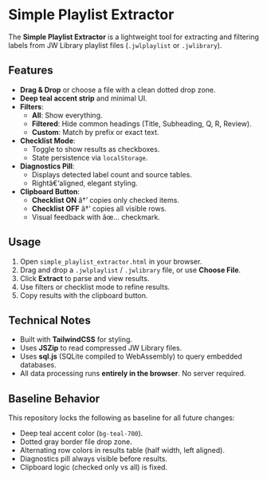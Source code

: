 # Simple Playlist Extractor

The **Simple Playlist Extractor** is a lightweight tool for extracting and filtering labels from JW Library playlist files (`.jwlplaylist` or `.jwlibrary`).

## Features

- **Drag & Drop** or choose a file with a clean dotted drop zone.
- **Deep teal accent strip** and minimal UI.
- **Filters**:
  - **All**: Show everything.
  - **Filtered**: Hide common headings (Title, Subheading, Q, R, Review).
  - **Custom**: Match by prefix or exact text.
- **Checklist Mode**:
  - Toggle to show results as checkboxes.
  - State persistence via `localStorage`.
- **Diagnostics Pill**:
  - Displays detected label count and source tables.
  - Rightâ€‘aligned, elegant styling.
- **Clipboard Button**:
  - **Checklist ON** â†’ copies only checked items.
  - **Checklist OFF** â†’ copies all visible rows.
  - Visual feedback with âœ… checkmark.

## Usage

1. Open `simple_playlist_extractor.html` in your browser.
2. Drag and drop a `.jwlplaylist` / `.jwlibrary` file, or use **Choose File**.
3. Click **Extract** to parse and view results.
4. Use filters or checklist mode to refine results.
5. Copy results with the clipboard button.

## Technical Notes

- Built with **TailwindCSS** for styling.
- Uses **JSZip** to read compressed JW Library files.
- Uses **sql.js** (SQLite compiled to WebAssembly) to query embedded databases.
- All data processing runs **entirely in the browser**. No server required.

## Baseline Behavior

This repository locks the following as baseline for all future changes:

- Deep teal accent color (`bg-teal-700`).
- Dotted gray border file drop zone.
- Alternating row colors in results table (half width, left aligned).
- Diagnostics pill always visible before results.
- Clipboard logic (checked only vs all) is fixed.

